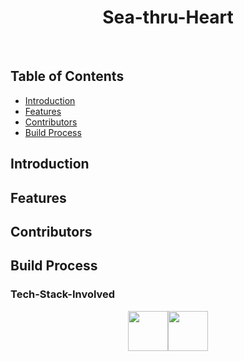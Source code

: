 <h1 align="center">Sea-thru-Heart</h1> <br>


## Table of Contents 

- [Introduction](#introduction)
- [Features](#features)
- [Contributors](#contributors)
- [Build Process](#build-process)

## Introduction



## Features

## Contributors

## Build Process

### Tech-Stack-Involved

<div style="display: flex;justify-content: center;">
<img height="64px" width="auto" src="https://www.vectorlogo.zone/logos/tensorflow/tensorflow-icon.svg">
  <img height="64px" width="auto" src="https://upload.wikimedia.org/wikipedia/commons/thumb/a/ae/Keras_logo.svg/768px-Keras_logo.svg.png">

